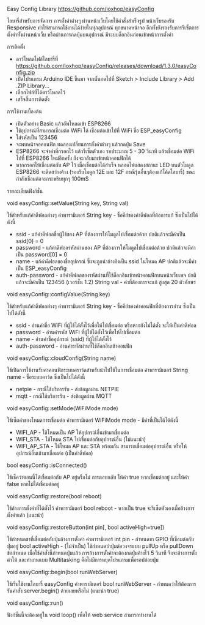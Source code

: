 Easy Config Library
https://github.com/ioxhop/easyConfig

ไลบารี่สำหรับการจัดการ การตั้งค่าต่างๆ ผ่านหน้าเว็บโดยใช้คำสั่งสำเร็จรูป หน้าเว็บรองรับ Responsive ทำให้สามารถใช้งานได้ง่ายในทุกอุปกรณ์ ทุกขนาดหน้าจอ อีกทั้งยังรองรับการรีเซ็ตการตั้งค่าทั้งผ่านหน้าเว็บ หรือผ่านการกดปุ่มบนอุปกรณ์ มีระบบล็อกอินก่อนเข้าหน้าการตั้งค่า

การติดตั้ง

- ดาว์โหลดไฟล์ไลบารี่ที่ https://github.com/ioxhop/easyConfig/releases/download/1.3.0/easyConfig.zip
- เปิดโปรแกรม Arduino IDE ขึ้นมา จากนั้นกดไปที่ Sketch > Include Library > Add .ZIP Library...
- เลือกไฟล์ที่ได้ดาว์โหลดไว้
- เสร็จสิ้นการติดตั้ง

การใช้งานเบื้องต้น

- เปิดตัวอย่าง Basic แล้วอัพโหลดเข้า ESP8266
- ใช้อุปกรณ์ที่สามารถเชื่อมต่อ WiFi ได้ เชื่อมต่อเข้าไปที่ WiFi ชื่อ ESP_easyConfig
- ใส่รหัสเป็น 123456
- จะพบหน้าจอคอนฟิก ทดลองเปลี่ยนการตั้งค่าต่างๆ แล้วกดปุ่ม Save
- ESP8266 จะจำค่าที่กรอกไว้ แล้วรีเซ็ตตัวเอง รอประมาณ 5 - 30 วินาที แล้วเชื่อมต่อ WiFi ไปที่ ESP8266 ใหม่อีกครั้ง ถึงจะกลับมาเข้าหน้าคอนฟิกได้
- หากกรอกให้เชื่อมต่อกับ AP ไว้ เมื่อเชื่อมต่อได้สำเร็จ หลอดไฟแสดงสถานะ LED บนตัวโมดูล ESP8266 จะติดสว่างค้าง (รองรับโมดูล 12E และ 12F กรณีรุ่นอื่นๆต้องแก้โค้ดไลบารี่) ขณะกำลังเชื่อมต่อจะกระพริบทุกๆ 100mS

รายละเอียดฟังก์ชั่น


void easyConfig::setValue(String key, String val)

ใช้สำหรับแก้ค่าดีฟอลต่างๆ
ค่าพารามิเตอร์
String key - ชื่อคีย์ของค่าดีฟอลที่ต้อการแก้ ซึ่งเป็นไปได้ดังนี้
- ssid - แก้ค่าดีฟอลชื่อผู้ใช้ของ AP ที่ต้องการให้โมดูลไปเชื่อมต่อด้วย ปกติแล้วจะมีค่าเป็น ssid[0] = 0
- password - แก้ค่าดีฟอลรหัสผ่านของ AP ที่ต้องการให้โมดูลไปเชื่อมต่อด้วย ปกติแล้วจะมีค่าเป็น password[0] = 0
- name - แก้ค่าดีฟอลของชื่ออุปกรณ์ ซึ่งจะถูกนำอ้างอิงเป็น ssid ในโหมด AP ปกติแล้วจะมีค่าเป็น ESP_easyConfig
- auth-password - แก้ค่าดีฟอลของรหัสผ่านที่ใช้ล็อกอินเข้าหน้าคอนฟิกบนหน้าเว็บเพจ ปกติแล้วจะมีค่าเป็น 123456 (เวอร์ชั่น 1.2)
String val - ค่าที่ต้องการจะแก้ สูงสุด 20 ตัวอักษร

void easyConfig::configValue(String key)

ใช้สำหรับแก้ค่าดีฟอลต่างๆ
ค่าพารามิเตอร์
String key - ชื่อคีย์ของค่าคอนฟิกที่ต้องการอ่าน ซึ่งเป็นไปได้ดังนี้
- ssid - อ่านค่าชื่อ WiFi ที่ผู้ใช้ได้ตั้งไว้เพื่อให้ไปเชื่อมต่อ หรือหากยังไม่ได้ตั้ง จะให้เป็นค่าดีฟอล
- password - อ่านค่ารหัส WiFi ที่ผู้ใช้ได้ตั้งไว้เพื่อให้ไปเชื่อมต่อ
- name - อ่านค่าชื่ออุปกรณ์ (ssid) ที่ผู้ใช้ได้ตั้งไว้
- auth-password - อ่านค่ารหัสผ่านที่ใช้ล็อกอินเข้าคอนฟิก

void easyConfig::cloudConfig(String name)

ใช้เปิดการใช้งานรับค่าคอนฟิกระบบคราว์ดสำหรับนำไปใช้ในการเชื่อมต่อ
ค่าพารามิเตอร์
String name - ชื่อระบบคาว์ด ซึ่งเป็นไปได้ดังนี้
- netpie - กรณีใช้บริการรับ - ส่งข้อมูลผ่าน NETPIE
- mqtt - กรณีใช้บริการรับ - ส่งข้อมูลผ่าน MQTT

void easyConfig::setMode(WiFiMode mode)

ใช้เซ็ตค่าของโหมดการเชื่อมต่อ
ค่าพารามิเตอร์
WiFiMode mode - มีค่าที่เป็นได้ได้ดังนี้
- WIFI_AP - ใช้โหมดเป็น AP ให้อุปกรณ์อื่นเข้ามาเชื่อมต่อ
- WIFI_STA - ใช้โหมด STA ไปเชื่อมต่อกับอุปกรณ์อื่น (ไม่แนะนำ)
- WIFI_AP_STA - ใช้โหมด AP และ STA พร้อมกัน สามารถเชื่อมต่ออุปกรณ์อื่น หรือให้อุปกรณ์อื่นเข้ามาเชื่อมต่อ (เป็นค่าดีฟอล)

bool easyConfig::isConnected()

ใช้เช็คว่าตอนนี้ได้เชื่อมต่อกับ AP อยู่หรือไม่
การตอบกลับ
ให้ค่า true หากเชื่อมต่ออยู่ และให้ค่า false หากไม่ได้เชื่อมต่ออยู่

void easyConfig::restore(bool reboot)

ใช้ล้างการตั้งค่าที่ได้ตั้งไว้
ค่าพารามิเตอร์
bool reboot - หากเป็น true จะรีเซ็ตตัวเองเมื่อล้างการตั้งค่าแล้ว (แนะนำ)

void easyConfig::restoreButton(int pin[, bool activeHigh=true])

ใช้กำหนดขาที่เชื่อมต่อกับปุ่มล้างการตั้งค่า
ค่าพารามิเตอร์
int pin - กำหนดขา GPIO ที่เชื่อมต่อกับปุ่มอยู่
bool activeHigh - (ไม่จำเป็น) ใช้กำหนดว่าปุ่มต่อวงจรแบบ pullUp หรือ pullDown
ข้อกำหนด
เมื่อใช้คำสั่งนี้กำหนดปุ่มแล้ว การล้างการตั้งค่าจะต้องกดปุ่มค้างไว้ 5 วินาที จึงจะล้างการตั้งค่าให้ และทำงานแบบ Multitasking คือไม่มีการหยุดโปรแกรมเพื่อรอปล่อยปุ่ม

void easyConfig::begin(bool runWebServer)

ใช้เริ่มใช้งานไลบารี่ easyConfig
ค่าพารามิเตอร์
bool runWebServer - กำหนดว่าให้ต้องการรันคำสั่ง server.begin() ด้วยเลยหรือไม่ (แนะนำ true)

void easyConfig::run()


ฟังก์ชั่นนี้จะต้องอยู่ใน void loop() เพื่อให้ web service สามารถทำงานได้